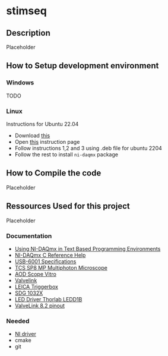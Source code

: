 # stimseq

## Description

Placeholder

## How to Setup development environment
### Windows

TODO

### Linux
Instructions for Ubuntu 22.04

- Download [this](https://www.ni.com/fr/support/downloads/drivers/download.ni-linux-device-drivers.html#537454)
- Open [this](https://www.ni.com/docs/fr-FR/bundle/ni-platform-on-linux-desktop/page/installing-ni-products-ubuntu.html) instruction page
- Follow instructions 1,2 and 3 using .deb file for ubuntu 2204
- Follow the rest to install `ni-daqmx` package

## How to Compile the code

Placeholder

## Ressources Used for this project

Placeholder

### Documentation

- [Using NI-DAQmx in Text Based Programming Environments](https://www.ni.com/en/support/documentation/supplemental/21/using-ni-daqmx-in-text-based-programming-environments.html)
- [NI-DAQmx C Reference Help](https://www.ni.com/docs/en-US/bundle/ni-daqmx-c-api-ref/page/cdaqmx/help_file_title.html)
- [USB-6001 Specifications](https://www.ni.com/docs/en-US/bundle/usb-6001-specs/resource/374369a.pdf)
- [TCS SP8 MP Multiphoton Microscope](https://www.leica-microsystems.com/products/confocal-microscopes/p/leica-tcs-sp8-mp/downloads/)
- [AOD Scope Vitro](https://karthalasystem.com/aodscope-vitro/)
- [Valvelink](https://autom8.com/wp-content/uploads/2016/07/ValveLink.pdf)
- [LEICA Triggerbox](https://downloads.leica-microsystems.com/TCS%20SP5/Application%20Note/Triggering_Guide-AppLetter.EN.pdf)
- [SDG 1032X](https://static.eleshop.nl/mage/media/downloads/SDG1000X_UserManual_UM0201X-E01A1.pdf)
- [LED Driver Thorlab LEDD1B](https://www.thorlabs.com/newgrouppage9.cfm?objectgroup_id=2616&pn=LEDD1B#3018)
- [ValveLink 8.2 pinout](/doc/ValveLink8.2%20pinout.pdf)

### Needed

- [NI driver](https://www.ni.com/docs/fr-FR/bundle/ni-platform-on-linux-desktop/page/installing-ni-products-ubuntu.html)
- cmake
- git